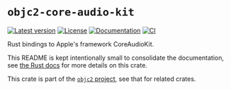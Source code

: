# `objc2-core-audio-kit`

[![Latest version](https://badgen.net/crates/v/objc2-core-audio-kit)](https://crates.io/crates/objc2-core-audio-kit)
[![License](https://badgen.net/badge/license/MIT/blue)](../LICENSE.txt)
[![Documentation](https://docs.rs/objc2-core-audio-kit/badge.svg)](https://docs.rs/objc2-core-audio-kit/)
[![CI](https://github.com/madsmtm/objc2/actions/workflows/ci.yml/badge.svg)](https://github.com/madsmtm/objc2/actions/workflows/ci.yml)

Rust bindings to Apple's framework CoreAudioKit.

This README is kept intentionally small to consolidate the documentation, see
[the Rust docs](https://docs.rs/objc2-core-audio-kit/) for more details on this crate.

This crate is part of the [`objc2` project](https://github.com/madsmtm/objc2),
see that for related crates.
